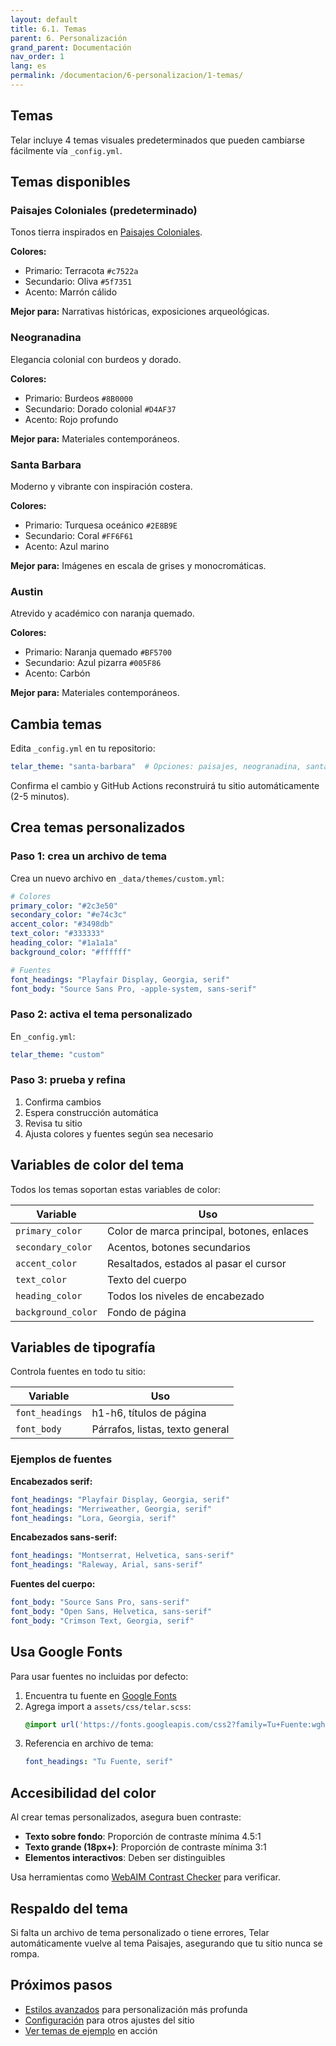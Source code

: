 ```yaml
---
layout: default
title: 6.1. Temas
parent: 6. Personalización
grand_parent: Documentación
nav_order: 1
lang: es
permalink: /documentacion/6-personalizacion/1-temas/
---
```


## Temas

Telar incluye 4 temas visuales predeterminados que pueden cambiarse fácilmente vía `_config.yml`.

## Temas disponibles

### Paisajes Coloniales (predeterminado)

Tonos tierra inspirados en [Paisajes Coloniales](https://paisajescoloniales.com).

**Colores:**
- Primario: Terracota `#c7522a`
- Secundario: Oliva `#5f7351`
- Acento: Marrón cálido

**Mejor para:** Narrativas históricas, exposiciones arqueológicas.

### Neogranadina

Elegancia colonial con burdeos y dorado.

**Colores:**
- Primario: Burdeos `#8B0000`
- Secundario: Dorado colonial `#D4AF37`
- Acento: Rojo profundo

**Mejor para:** Materiales contemporáneos.

### Santa Barbara

Moderno y vibrante con inspiración costera.

**Colores:**
- Primario: Turquesa oceánico `#2E8B9E`
- Secundario: Coral `#FF6F61`
- Acento: Azul marino

**Mejor para:** Imágenes en escala de grises y monocromáticas.

### Austin

Atrevido y académico con naranja quemado.

**Colores:**
- Primario: Naranja quemado `#BF5700`
- Secundario: Azul pizarra `#005F86`
- Acento: Carbón

**Mejor para:** Materiales contemporáneos.

## Cambia temas

Edita `_config.yml` en tu repositorio:

```yaml
telar_theme: "santa-barbara"  # Opciones: paisajes, neogranadina, santa-barbara, austin
```

Confirma el cambio y GitHub Actions reconstruirá tu sitio automáticamente (2-5 minutos).

## Crea temas personalizados

### Paso 1: crea un archivo de tema

Crea un nuevo archivo en `_data/themes/custom.yml`:

```yaml
# Colores
primary_color: "#2c3e50"
secondary_color: "#e74c3c"
accent_color: "#3498db"
text_color: "#333333"
heading_color: "#1a1a1a"
background_color: "#ffffff"

# Fuentes
font_headings: "Playfair Display, Georgia, serif"
font_body: "Source Sans Pro, -apple-system, sans-serif"
```

### Paso 2: activa el tema personalizado

En `_config.yml`:

```yaml
telar_theme: "custom"
```

### Paso 3: prueba y refina

1. Confirma cambios
2. Espera construcción automática
3. Revisa tu sitio
4. Ajusta colores y fuentes según sea necesario

## Variables de color del tema

Todos los temas soportan estas variables de color:

| Variable | Uso |
|----------|-----|
| `primary_color` | Color de marca principal, botones, enlaces |
| `secondary_color` | Acentos, botones secundarios |
| `accent_color` | Resaltados, estados al pasar el cursor |
| `text_color` | Texto del cuerpo |
| `heading_color` | Todos los niveles de encabezado |
| `background_color` | Fondo de página |

## Variables de tipografía

Controla fuentes en todo tu sitio:

| Variable | Uso |
|----------|-----|
| `font_headings` | h1-h6, títulos de página |
| `font_body` | Párrafos, listas, texto general |

### Ejemplos de fuentes

**Encabezados serif:**
```yaml
font_headings: "Playfair Display, Georgia, serif"
font_headings: "Merriweather, Georgia, serif"
font_headings: "Lora, Georgia, serif"
```

**Encabezados sans-serif:**
```yaml
font_headings: "Montserrat, Helvetica, sans-serif"
font_headings: "Raleway, Arial, sans-serif"
```

**Fuentes del cuerpo:**
```yaml
font_body: "Source Sans Pro, sans-serif"
font_body: "Open Sans, Helvetica, sans-serif"
font_body: "Crimson Text, Georgia, serif"
```

## Usa Google Fonts

Para usar fuentes no incluidas por defecto:

1. Encuentra tu fuente en [Google Fonts](https://fonts.google.com/)
2. Agrega import a `assets/css/telar.scss`:
   ```scss
   @import url('https://fonts.googleapis.com/css2?family=Tu+Fuente:wght@400;600;700&display=swap');
   ```
3. Referencia en archivo de tema:
   ```yaml
   font_headings: "Tu Fuente, serif"
   ```

## Accesibilidad del color

Al crear temas personalizados, asegura buen contraste:

- **Texto sobre fondo**: Proporción de contraste mínima 4.5:1
- **Texto grande (18px+)**: Proporción de contraste mínima 3:1
- **Elementos interactivos**: Deben ser distinguibles

Usa herramientas como [WebAIM Contrast Checker](https://webaim.org/resources/contrastchecker/) para verificar.

## Respaldo del tema

Si falta un archivo de tema personalizado o tiene errores, Telar automáticamente vuelve al tema Paisajes, asegurando que tu sitio nunca se rompa.

## Próximos pasos

- [Estilos avanzados](/documentacion/6-personalizacion/2-estilos/) para personalización más profunda
- [Configuración](/documentacion/5-configuracion/) para otros ajustes del sitio
- [Ver temas de ejemplo](https://ampl.clair.ucsb.edu/telar) en acción

